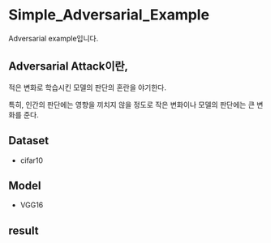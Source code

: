 # Simple_Adversarial_Example
Adversarial example입니다. 

## Adversarial Attack이란,

적은 변화로 학습시킨 모델의 판단의 혼란을 야기한다. 

특히, 인간의 판단에는 영향을 끼치지 않을 정도로 작은 변화이나 모델의 판단에는 큰 변화를 준다.

## Dataset

- cifar10

## Model

- VGG16

## result


